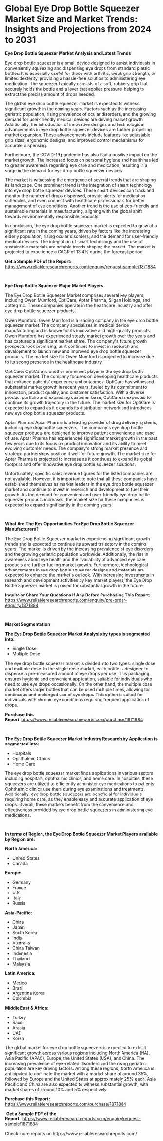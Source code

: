 <p><h1>Global Eye Drop Bottle Squeezer Market Size and Market Trends: Insights and Projections from 2024 to 2031</h1></p><p><strong>Eye Drop Bottle Squeezer Market Analysis and Latest Trends</strong></p>
<p><p>Eye drop bottle squeezer is a small device designed to assist individuals in conveniently squeezing and dispensing eye drops from standard plastic bottles. It is especially useful for those with arthritis, weak grip strength, or limited dexterity, providing a hassle-free solution to administering eye medication. The squeezer typically consists of a soft, rubbery grip that securely holds the bottle and a lever that applies pressure, helping to extract the precise amount of drops needed.</p><p>The global eye drop bottle squeezer market is expected to witness significant growth in the coming years. Factors such as the increasing geriatric population, rising prevalence of ocular disorders, and the growing demand for user-friendly medical devices are driving market growth. Additionally, the introduction of innovative designs and technological advancements in eye drop bottle squeezer devices are further propelling market expansion. These advancements include features like adjustable grip sizes, ergonomic designs, and improved control mechanisms for accurate dispensing.</p><p>Furthermore, the COVID-19 pandemic has also had a positive impact on the market growth. The increased focus on personal hygiene and health has led to greater awareness regarding eye care and medication, resulting in a surge in the demand for eye drop bottle squeezer devices.</p><p>The market is witnessing the emergence of several trends that are shaping its landscape. One prominent trend is the integration of smart technology into eye drop bottle squeezer devices. These smart devices can track and monitor the number of drops dispensed, provide alerts for medication schedules, and even connect with healthcare professionals for better management of eye conditions. Another trend is the use of eco-friendly and sustainable materials in manufacturing, aligning with the global shift towards environmentally responsible products.</p><p>In conclusion, the eye drop bottle squeezer market is expected to grow at a significant rate in the coming years, driven by factors like the increasing elderly population, rising ocular disorders, and the demand for user-friendly medical devices. The integration of smart technology and the use of sustainable materials are notable trends shaping the market. The market is projected to experience a CAGR of 13.4% during the forecast period.</p></p>
<p><strong>Get a Sample PDF of the Report:&nbsp;</strong> <a href="https://www.reliableresearchreports.com/enquiry/request-sample/1871884">https://www.reliableresearchreports.com/enquiry/request-sample/1871884</a></p>
<p>&nbsp;</p>
<p><strong>Eye Drop Bottle Squeezer Major Market Players</strong></p>
<p><p>The Eye Drop Bottle Squeezer Market comprises several key players, including Owen Mumford, OptiCare, Aptar Pharma, Silgan Holdings, and Jotteq Inc. These companies operate in the healthcare industry and offer eye drop bottle squeezer products. </p><p>Owen Mumford: Owen Mumford is a leading company in the eye drop bottle squeezer market. The company specializes in medical device manufacturing and is known for its innovative and high-quality products. Owen Mumford has experienced steady market growth over the years and has captured a significant market share. The company's future growth prospects look promising, as it continues to invest in research and development to launch new and improved eye drop bottle squeezer products. The market size for Owen Mumford is projected to increase due to its strong presence in the healthcare industry.</p><p>OptiCare: OptiCare is another prominent player in the eye drop bottle squeezer market. The company focuses on developing healthcare products that enhance patients' experience and outcomes. OptiCare has witnessed substantial market growth in recent years, fueled by its commitment to innovation, product quality, and customer satisfaction. With a diverse product portfolio and expanding customer base, OptiCare is expected to continue its growth trajectory in the future. The market size for OptiCare is expected to expand as it expands its distribution network and introduces new eye drop bottle squeezer products.</p><p>Aptar Pharma: Aptar Pharma is a leading provider of drug delivery systems, including eye drop bottle squeezers. The company's eye drop bottle squeezer products are designed to improve patient convenience and ease of use. Aptar Pharma has experienced significant market growth in the past few years due to its focus on product innovation and its ability to meet evolving customer needs. The company's strong market presence and strategic partnerships position it well for future growth. The market size for Aptar Pharma is projected to increase as it continues to expand its global footprint and offer innovative eye drop bottle squeezer solutions.</p><p>Unfortunately, specific sales revenue figures for the listed companies are not available. However, it is important to note that all these companies have established themselves as market leaders in the eye drop bottle squeezer market and continue to invest in research and development to fuel their growth. As the demand for convenient and user-friendly eye drop bottle squeezer products increases, the market size for these companies is expected to expand significantly in the coming years.</p></p>
<p>&nbsp;</p>
<p><strong>What Are The Key Opportunities For Eye Drop Bottle Squeezer Manufacturers?</strong></p>
<p><p>The Eye Drop Bottle Squeezer market is experiencing significant growth trends and is expected to continue its upward trajectory in the coming years. The market is driven by the increasing prevalence of eye disorders and the growing geriatric population worldwide. Additionally, the rise in awareness about eye health and the availability of advanced eye care products are further fueling market growth. Furthermore, technological advancements in eye drop bottle squeezer designs and materials are expected to enhance the market's outlook. With increasing investments in research and development activities by key market players, the Eye Drop Bottle Squeezer market is poised for substantial growth in the future.</p></p>
<p><strong>Inquire or Share Your Questions If Any Before Purchasing This Report:</strong> <a href="https://www.reliableresearchreports.com/enquiry/pre-order-enquiry/1871884">https://www.reliableresearchreports.com/enquiry/pre-order-enquiry/1871884</a></p>
<p>&nbsp;</p>
<p><strong>Market Segmentation</strong></p>
<p><strong>The Eye Drop Bottle Squeezer Market Analysis by types is segmented into:</strong></p>
<p><ul><li>Single Dose</li><li>Multiple Dose</li></ul></p>
<p><p>The eye drop bottle squeezer market is divided into two types: single dose and multiple dose. In the single dose market, each bottle is designed to dispense a pre-measured amount of eye drops per use. This packaging ensures hygienic and convenient application, suitable for individuals who need to use eye drops occasionally. On the other hand, the multiple dose market offers larger bottles that can be used multiple times, allowing for continuous and prolonged use of eye drops. This option is suited for individuals with chronic eye conditions requiring frequent application of drops.</p></p>
<p><strong>Purchase this Report:&nbsp;</strong><a href="https://www.reliableresearchreports.com/purchase/1871884">https://www.reliableresearchreports.com/purchase/1871884</a></p>
<p>&nbsp;</p>
<p><strong>The Eye Drop Bottle Squeezer Market Industry Research by Application is segmented into:</strong></p>
<p><ul><li>Hospitals</li><li>Ophthalmic Clinics</li><li>Home Care</li></ul></p>
<p><p>The eye drop bottle squeezer market finds applications in various sectors including hospitals, ophthalmic clinics, and home care. In hospitals, these squeezers are utilized to efficiently administer eye medications to patients. Ophthalmic clinics use them during eye examinations and treatments. Additionally, eye drop bottle squeezers are beneficial for individuals requiring home care, as they enable easy and accurate application of eye drops. Overall, these markets benefit from the convenience and effectiveness provided by eye drop bottle squeezers in administering eye medications.</p></p>
<p>&nbsp;</p>
<p><strong>In terms of Region, the Eye Drop Bottle Squeezer Market Players available by Region are:</strong></p>
<p>
    <p> <strong> North America: </strong>
        <ul>
            <li>United States</li>
            <li>Canada</li>
        </ul>
        </p> 
    <p> <strong> Europe: </strong>
        <ul>
            <li>Germany</li>
            <li>France</li>
            <li>U.K.</li>
            <li>Italy</li>
            <li>Russia</li>
        </ul>
        </p> 
    <p> <strong> Asia-Pacific: </strong>
        <ul>
            <li>China</li>
            <li>Japan</li>
            <li>South Korea</li>
            <li>India</li>
            <li>Australia</li>
            <li>China Taiwan</li>
            <li>Indonesia</li>
            <li>Thailand</li>
            <li>Malaysia</li>
        </ul>
        </p> 
    <p> <strong> Latin America: </strong>
        <ul>
            <li>Mexico</li>
            <li>Brazil</li>
            <li>Argentina Korea</li>
            <li>Colombia</li>
        </ul>
        </p> 
    <p> <strong> Middle East & Africa: </strong>
        <ul>
            <li>Turkey</li>
            <li>Saudi</li>
            <li>Arabia</li>
            <li>UAE</li>
            <li>Korea</li>
        </ul>
    </p>
    </p>
<p><p>The global market for eye drop bottle squeezers is expected to exhibit significant growth across various regions including North America (NA), Asia Pacific (APAC), Europe, the United States (USA), and China. The increasing prevalence of eye-related disorders and the rising geriatric population are key driving factors. Among these regions, North America is anticipated to dominate the market with a market share of around 35%, followed by Europe and the United States at approximately 25% each. Asia Pacific and China are also expected to witness substantial growth, with market shares of around 10% and 5% respectively.</p></p>
<p><strong>Purchase this Report: </strong><a href="https://www.reliableresearchreports.com/purchase/1871884">https://www.reliableresearchreports.com/purchase/1871884</a></p>
<p>&nbsp;<strong>Get a Sample PDF of the Report:&nbsp;&nbsp;</strong><a href="https://www.reliableresearchreports.com/enquiry/request-sample/1871884">https://www.reliableresearchreports.com/enquiry/request-sample/1871884</a></p>
<p><strong></strong></p>
<p>Check more reports on https://www.reliableresearchreports.com/</p>